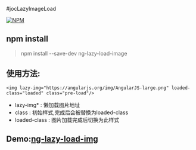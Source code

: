 #jocLazyImageLoad

[![NPM](https://nodei.co/npm/ng-lazy-load-image.png?stars=true)](https://nodei.co/npm/ng-lazy-load-image/)

## npm install

> npm install --save-dev ng-lazy-load-image

## 使用方法:

```
<img lazy-img="https://angularjs.org/img/AngularJS-large.png" loaded-class="loaded" class="pre-load"/>
```

 - lazy-img* : 懒加载图片地址
 - class : 初始样式,完成后会被替换为loaded-class
 - loaded-class : 图片加载完成后切换为此样式

 ## Demo:[ng-lazy-load-img](http://blog.pikach.com/ng-lazy-load-img/)
